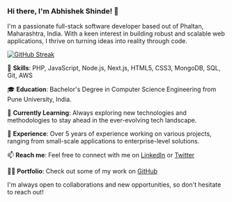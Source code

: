 ### Hi there, I'm Abhishek Shinde! 👋
I'm a passionate full-stack software developer based out of Phaltan, Maharashtra, India. With a keen interest in building robust and scalable web applications, I thrive on turning ideas into reality through code.

[![GitHub Streak](https://streak-stats.demolab.com?user=abhieshinde&theme=vue&hide_border=true&border_radius=14&card_width=555)](https://git.io/streak-stats)

🚀 **Skills**: PHP, JavaScript, Node.js, Next.js, HTML5, CSS3, MongoDB, SQL, Git, AWS

🎓 **Education**: Bachelor's Degree in Computer Science Engineering from Pune University, India.

🌱 **Currently Learning**: Always exploring new technologies and methodologies to stay ahead in the ever-evolving tech landscape.

💼 **Experience**: Over 5 years of experience working on various projects, ranging from small-scale applications to enterprise-level solutions.

📫 **Reach me**: Feel free to connect with me on [LinkedIn](https://www.linkedin.com/in/abhieshinde/) or [Twitter](https://twitter.com/abhieshinde)

👨‍💻 **Portfolio**: Check out some of my work on [GitHub](https://github.com/etern-tech)

I'm always open to collaborations and new opportunities, so don't hesitate to reach out!

<!--
**AbhieShinde/AbhieShinde** is a ✨ _special_ ✨ repository because its `README.md` (this file) appears on your GitHub profile.

Here are some ideas to get you started:

- 🔭 I’m currently working on ...
- 🌱 I’m currently learning ...
- 👯 I’m looking to collaborate on ...
- 🤔 I’m looking for help with ...
- 💬 Ask me about ...
- 📫 How to reach me: ...
- 😄 Pronouns: ...
- ⚡ Fun fact: ...
-->
